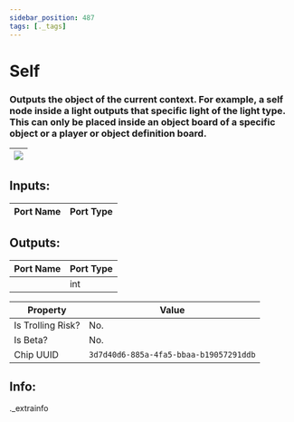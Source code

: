 ```yaml
---
sidebar_position: 487
tags: [._tags]
---
```


# Self


### Outputs the object of the current context. For example, a self node inside a light outputs that specific light of the light type. This can only be placed inside an object board of a specific object or a player or object definition board.

| ![](https://images-ext-2.discordapp.net/external/MPmIaQzlEPmgGWlgi-WxBBXt0Bjv_zWPkg1y1f_sy3s/https/www.recroomcircuits.com/image/circuit/absolute-value?width=206&height=108) |
|-----|

## Inputs:
| Port Name | Port Type |
|-----------|-----------|

## Outputs:
| Port Name | Port Type |
|-----------|-----------|
|  | int | 

| Property  | Value |
|-------------------|-----------|
| Is Trolling Risk? | No. |
| Is Beta? | No. |
| Chip UUID | `3d7d40d6-885a-4fa5-bbaa-b19057291ddb` |

## Info:
._extrainfo